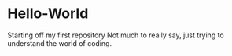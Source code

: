 # Hello-World
Starting off my first repository
Not much to really say, just trying to understand the world of coding. 
